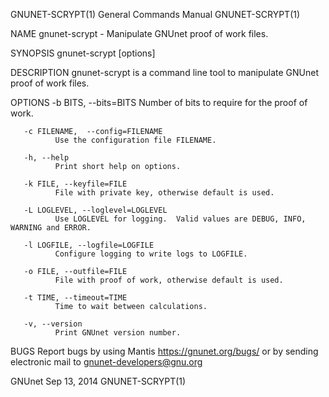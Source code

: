 GNUNET-SCRYPT(1)                       General Commands Manual                       GNUNET-SCRYPT(1)

NAME
       gnunet-scrypt - Manipulate GNUnet proof of work files.

SYNOPSIS
       gnunet-scrypt [options]

DESCRIPTION
       gnunet-scrypt is a command line tool to manipulate GNUnet proof of work files.

OPTIONS
       -b BITS,  --bits=BITS
              Number of bits to require for the proof of work.

       -c FILENAME,  --config=FILENAME
              Use the configuration file FILENAME.

       -h, --help
              Print short help on options.

       -k FILE, --keyfile=FILE
              File with private key, otherwise default is used.

       -L LOGLEVEL, --loglevel=LOGLEVEL
              Use LOGLEVEL for logging.  Valid values are DEBUG, INFO, WARNING and ERROR.

       -l LOGFILE, --logfile=LOGFILE
              Configure logging to write logs to LOGFILE.

       -o FILE, --outfile=FILE
              File with proof of work, otherwise default is used.

       -t TIME, --timeout=TIME
              Time to wait between calculations.

       -v, --version
              Print GNUnet version number.

BUGS
       Report  bugs  by  using  Mantis  <https://gnunet.org/bugs/>  or  by sending electronic mail to
       <gnunet-developers@gnu.org>

GNUnet                                       Sep 13, 2014                            GNUNET-SCRYPT(1)
